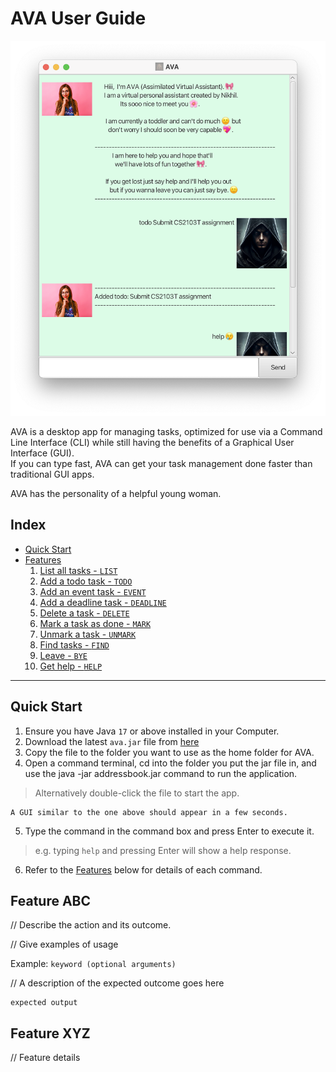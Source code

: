 # AVA User Guide

![UI](Ui.png)

AVA is a desktop app for managing tasks, optimized for use via a Command Line Interface (CLI)
while still having the benefits of a Graphical User Interface (GUI).  
If you can type fast, AVA can get your task management done faster than traditional GUI apps.

AVA has the personality of a helpful young woman.  

## Index
* [Quick Start](#quick-start)
* [Features](#features)
  1. [List all tasks - `LIST`](#list)
  2. [Add a todo task - `TODO`](#todo)
  3. [Add an event task - `EVENT`](#event)
  4. [Add a deadline task - `DEADLINE`](#deadline)
  5. [Delete a task - `DELETE`](#delete)
  6. [Mark a task as done - `MARK`](#mark)
  7. [Unmark a task - `UNMARK`](#unmark)
  8. [Find tasks - `FIND`](#find)
  9. [Leave - `BYE`](#bye)
  10. [Get help - `HELP`](#help)

<hr>

## Quick Start
1. Ensure you have Java `17` or above installed in your Computer.
2. Download the latest `ava.jar` file from [here](https://github.com/Timenikhil/ip/releases/latest/download/ava.jar)
3. Copy the file to the folder you want to use as the home folder for AVA.
4. Open a command terminal, cd into the folder you put the jar file in, and use the java -jar addressbook.jar command to run the application.   
> Alternatively double-click the file to start the app.    
```
A GUI similar to the one above should appear in a few seconds.
```
5. Type the command in the command box and press Enter to execute it.
> e.g. typing `help` and pressing Enter will show a help response.
6. Refer to the [Features](#features) below for details of each command.


## Feature ABC

// Describe the action and its outcome.

// Give examples of usage

Example: `keyword (optional arguments)`

// A description of the expected outcome goes here

```
expected output
```


## Feature XYZ

// Feature details